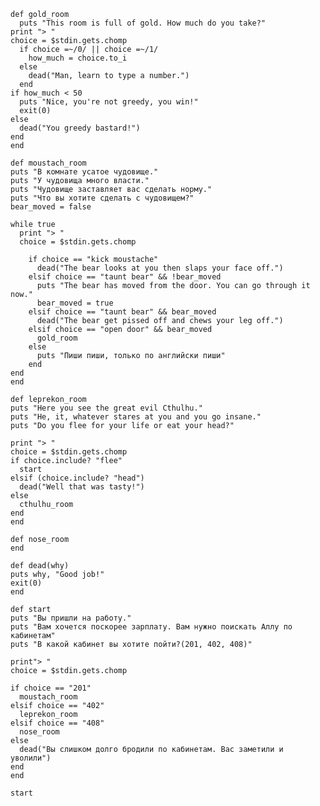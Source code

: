     def gold_room
      puts "This room is full of gold. How much do you take?"
    print "> "
    choice = $stdin.gets.chomp
      if choice =~/0/ || choice =~/1/
        how_much = choice.to_i
      else
        dead("Man, learn to type a number.")
      end
    if how_much < 50
      puts "Nice, you're not greedy, you win!"
	  exit(0)
    else 
      dead("You greedy bastard!")
    end
    end
 
    def moustach_room
    puts "В комнате усатое чудовище."
    puts "У чудовища много власти."
    puts "Чудовище заставляет вас сделать норму."
    puts "Что вы хотите сделать с чудовищем?"
    bear_moved = false
	
    while true
	  print "> "
	  choice = $stdin.gets.chomp
	  
	    if choice == "kick moustache"
	      dead("The bear looks at you then slaps your face off.")
	    elsif choice == "taunt bear" && !bear_moved
	      puts "The bear has moved from the door. You can go through it now."
	      bear_moved = true
	    elsif choice == "taunt bear" && bear_moved
	      dead("The bear get pissed off and chews your leg off.")
	    elsif choice == "open door" && bear_moved
	      gold_room
	    else 
	      puts "Пиши пиши, только по английски пиши"
	    end
    end
    end
	
    def leprekon_room
    puts "Here you see the great evil Cthulhu."
    puts "He, it, whatever stares at you and you go insane."
    puts "Do you flee for your life or eat your head?"
	  
    print "> "
    choice = $stdin.gets.chomp
	if choice.include? "flee"
	  start
	elsif (choice.include? "head")
	  dead("Well that was tasty!")
	else 
	  cthulhu_room
	end
    end
    
    def nose_room
    end
	 
    def dead(why)
    puts why, "Good job!"
    exit(0)
    end
	
    def start
    puts "Вы пришли на работу."
    puts "Вам хочется поскорее зарплату. Вам нужно поискать Аллу по кабинетам"
    puts "В какой кабинет вы хотите пойти?(201, 402, 408)"
	  
    print"> "
    choice = $stdin.gets.chomp
	  
	if choice == "201"
	  moustach_room
	elsif choice == "402"
	  leprekon_room
	elsif choice == "408"
	  nose_room
	else 
	  dead("Вы слишком долго бродили по кабинетам. Вас заметили и уволили")
	end
    end
	 
    start
